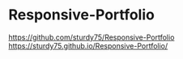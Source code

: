 # Responsive-Portfolio
https://github.com/sturdy75/Responsive-Portfolio
https://sturdy75.github.io/Responsive-Portfolio/